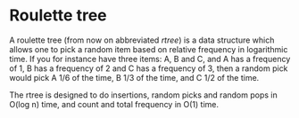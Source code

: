 # Roulette tree

A roulette tree (from now on abbreviated *rtree*) is a data structure which
allows one to pick a random item based on relative frequency in logarithmic
time. If you for instance have three items: A, B and C, and A has a frequency of
1, B has a frequency of 2 and C has a frequency of 3, then a random pick would
pick A 1/6 of the time, B 1/3 of the time, and C 1/2 of the time.

The rtree is designed to do insertions, random picks and random pops in
O(log n) time, and count and total frequency in O(1) time.
